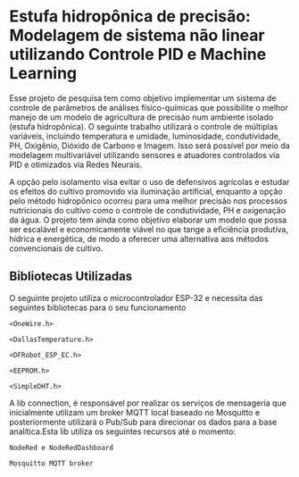 # Estufa hidropônica de precisão: Modelagem de sistema não linear utilizando Controle PID e Machine Learning 

Esse projeto de pesquisa tem como objetivo implementar um sistema de controle de parâmetros de análises físico-químicas que possibilite o melhor manejo de um modelo de agricultura de precisão num ambiente isolado (estufa hidropônica). O seguinte trabalho utilizará o controle de múltiplas variáveis, incluindo temperatura e umidade, luminosidade, condutividade, PH, Oxigênio, Dióxido de Carbono e Imagem. Isso será possível por meio da modelagem multivariável utilizando sensores e atuadores controlados via PID e otimizados via Redes Neurais. 

A opção pelo isolamento visa evitar o uso de defensivos agrícolas e estudar os efeitos do cultivo promovido via iluminação artificial, enquanto a opção pelo método hidropônico ocorreu para uma melhor precisão nos processos nutricionais do cultivo como o controle de condutividade, PH e oxigenação da água. O projeto tem ainda como objetivo elaborar um modelo que possa ser escalável e economicamente viável no que tange a eficiência produtiva, hídrica e energética, de modo a oferecer uma alternativa aos métodos convencionais de cultivo.

## Bibliotecas Utilizadas

O seguinte projeto utiliza o microcontrolador ESP-32 e necessita das seguintes bibliotecas para o seu funcionamento

```<OneWire.h>```

```<DallasTemperature.h>```

```<DFRobot_ESP_EC.h>```

```<EEPROM.h>```

```<SimpleDHT.h>```

A lib connection, é responsável por realizar os serviços de mensageria que inicialmente utilizam um broker MQTT local baseado no Mosquitto e posteriormente utilizará o Pub/Sub para direcionar os dados para a base analítica.Esta lib utiliza os seguintes recursos até o momento:

```NodeRed e NodeRedDashboard```

```Mosquitto MQTT broker```



